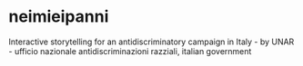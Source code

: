 neimieipanni
============

Interactive storytelling for an antidiscriminatory campaign in Italy - by UNAR - ufficio nazionale antidiscriminazioni razziali, italian government

